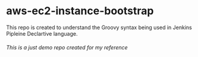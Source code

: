 # aws-ec2-instance-bootstrap

This repo is created to understand the Groovy syntax being used in Jenkins Pipleine Declartive language.

###### This is a just demo repo created for my reference ######
